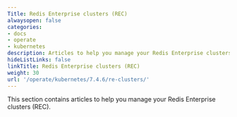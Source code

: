 ```yaml
---
Title: Redis Enterprise clusters (REC)
alwaysopen: false
categories:
- docs
- operate
- kubernetes
description: Articles to help you manage your Redis Enterprise clusters (REC).
hideListLinks: false
linkTitle: Redis Enterprise clusters (REC)
weight: 30
url: '/operate/kubernetes/7.4.6/re-clusters/'
---
```


This section contains articles to help you manage your Redis Enterprise clusters (REC).




